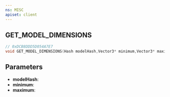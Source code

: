 ```yaml
---
ns: MISC
apiset: client
---
```

## GET_MODEL_DIMENSIONS

```c
// 0xDCB8DDD5D054A7E7
void GET_MODEL_DIMENSIONS(Hash modelHash,Vector3* minimum,Vector3* maximum);
```


## Parameters
* **modelHash**:
* **minimum**:
* **maximum**: